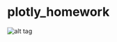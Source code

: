 # plotly_homework
![alt tag](https://user-images.githubusercontent.com/63428077/93094358-d004ce00-f66f-11ea-8044-f96f91e78af1.png)
